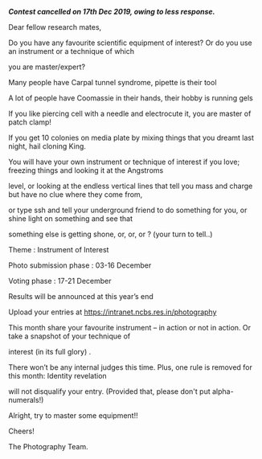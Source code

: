 
***Contest cancelled on 17th Dec 2019, owing to less response.***




Dear fellow research mates,

Do you have any favourite scientific equipment of interest? Or do you use an instrument or a technique of which

you are master/expert?



Many people have Carpal tunnel syndrome, pipette is their tool

A lot of people have Coomassie in their hands, their hobby is running gels

If you like piercing cell with a needle and electrocute it, you are master of patch clamp!

If you get 10 colonies on media plate by mixing things that you dreamt last night, hail cloning King.



You will have your own instrument or technique of interest if you love; freezing things and looking it at the Angstroms

level, or looking at the endless vertical lines that tell you mass and charge but have no clue where they come from,

or type ssh and tell your underground friend to do something for you, or shine light on something and see that

something else is getting shone, or, or, or ? (your turn to tell..)



Theme                               : Instrument of Interest

Photo submission phase     : 03-16 December

Voting phase                      : 17-21 December

Results will be announced at this year’s end

Upload your entries at https://intranet.ncbs.res.in/photography



This month share your favourite instrument – in action or not in action. Or take a snapshot of your technique of

interest (in its full glory) .

There won’t be any internal judges this time. Plus, one rule is removed for this month: Identity revelation

will not disqualify your entry. (Provided that, please don't put alpha-numerals!)



Alright, try to master some equipment!!

Cheers!

The Photography Team.

